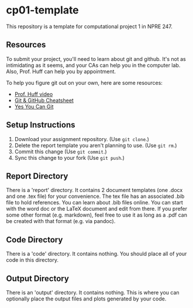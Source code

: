 # cp01-template
This repository is a template for computational project 1 in NPRE 247. 

## Resources
To submit your project, you'll need to learn about git and github. 
It's not as intimidating as it seems, and your CAs can help you in the computer lab.
Also, Prof. Huff can help you by appointment.

To help you figure git out on your own, here are some resources:
- [Prof. Huff video](https://mediaspace.illinois.edu/media/t/0_a7qttbek/34851501)
- [Git & GitHub Cheatsheet](https://education.github.com/git-cheat-sheet-education.pdf)
- [Yes You Can Git](https://speakerdeck.com/willingc/yes-you-can-git)

## Setup Instructions

1. Download your assignment repository. (Use `git clone`.)
2. Delete the report template you aren't planning to use. (Use `git rm`.)
3. Commit this change (Use `git commit`.) 
4. Sync this change to your fork (Use `git push`.)

## Report Directory
There is a 'report' directory. It contains 2 document templates (one .docx and one .tex file) for your convenience. The tex file has an associated .bib file to hold references. You can learn about .bib files online.
You can start with the word doc or the LaTeX document and edit from there. 
If you prefer some other format (e.g. markdown), feel free to use it as long as a .pdf can be created with that format (e.g. via pandoc).

## Code Directory
There is a 'code' directory. It contains nothing. 
You should place all of your code in this directory.  

## Output Directory
There is an 'output' directory. It contains nothing. 
This is where you can optionally place the output files and plots generated by your code.
